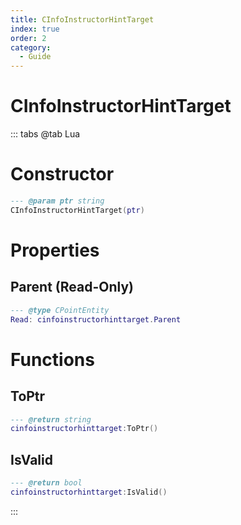 ```yaml
---
title: CInfoInstructorHintTarget
index: true
order: 2
category:
  - Guide
---
```


# CInfoInstructorHintTarget

::: tabs
@tab Lua
# Constructor
```lua
--- @param ptr string
CInfoInstructorHintTarget(ptr)
```
# Properties
## Parent (Read-Only)
```lua
--- @type CPointEntity
Read: cinfoinstructorhinttarget.Parent
```
# Functions
## ToPtr
```lua
--- @return string
cinfoinstructorhinttarget:ToPtr()
```
## IsValid
```lua
--- @return bool
cinfoinstructorhinttarget:IsValid()
```

:::